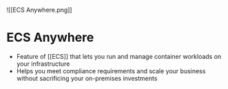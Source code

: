 ![[ECS Anywhere.png]]
# ECS Anywhere
- Feature of [[ECS]] that lets you run and manage container workloads on your infrastructure
- Helps you meet compliance requirements and scale your business without sacrificing your on-premises investments
